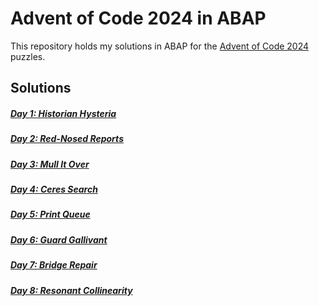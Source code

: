 # Advent of Code 2024 in ABAP

This repository holds my solutions in ABAP for the [Advent of Code 2024](https://adventofcode.com/2024) puzzles.

## Solutions

##### [Day 1: Historian Hysteria](/src/z_aoc24_tag_1.prog.abap)
##### [Day 2: Red-Nosed Reports](/src/z_aoc24_tag_2.prog.abap)
##### [Day 3: Mull It Over](/src/z_aoc24_tag_3.prog.abap)
##### [Day 4: Ceres Search](/src/z_aoc24_tag_4.prog.abap)
##### [Day 5: Print Queue](/src/z_aoc24_tag_5.prog.abap)
##### [Day 6: Guard Gallivant](/src/z_aoc24_tag_6.prog.abap)
##### [Day 7: Bridge Repair](/src/z_aoc24_tag_7.prog.abap)
##### [Day 8: Resonant Collinearity](/src/z_aoc24_tag_8.prog.abap)